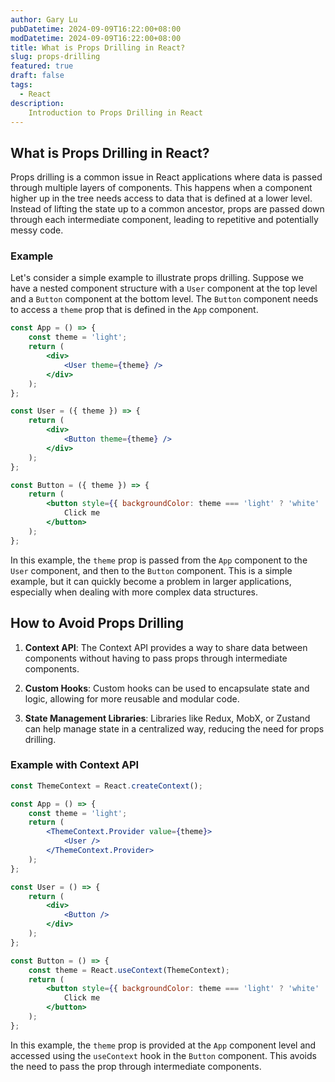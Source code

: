 ```yaml
---
author: Gary Lu
pubDatetime: 2024-09-09T16:22:00+08:00
modDatetime: 2024-09-09T16:22:00+08:00
title: What is Props Drilling in React?
slug: props-drilling
featured: true
draft: false
tags:
  - React
description:
    Introduction to Props Drilling in React
---
```

## What is Props Drilling in React?

Props drilling is a common issue in React applications where data is passed through multiple layers of components. This happens when a component higher up in the tree needs access to data that is defined at a lower level. Instead of lifting the state up to a common ancestor, props are passed down through each intermediate component, leading to repetitive and potentially messy code.

### Example

Let's consider a simple example to illustrate props drilling. Suppose we have a nested component structure with a `User` component at the top level and a `Button` component at the bottom level. The `Button` component needs to access a `theme` prop that is defined in the `App` component.

```jsx
const App = () => {
    const theme = 'light';
    return (
        <div>
            <User theme={theme} />
        </div>
    );
};

const User = ({ theme }) => {
    return (
        <div>
            <Button theme={theme} />
        </div>
    );
};

const Button = ({ theme }) => {
    return (
        <button style={{ backgroundColor: theme === 'light' ? 'white' : 'black' }}>
            Click me
        </button>
    );
};
```

In this example, the `theme` prop is passed from the `App` component to the `User` component, and then to the `Button` component. This is a simple example, but it can quickly become a problem in larger applications, especially when dealing with more complex data structures.

## How to Avoid Props Drilling

1. **Context API**: The Context API provides a way to share data between components without having to pass props through intermediate components.

2. **Custom Hooks**: Custom hooks can be used to encapsulate state and logic, allowing for more reusable and modular code.

3. **State Management Libraries**: Libraries like Redux, MobX, or Zustand can help manage state in a centralized way, reducing the need for props drilling.

### Example with Context API

```jsx
const ThemeContext = React.createContext();

const App = () => {
    const theme = 'light';
    return (
        <ThemeContext.Provider value={theme}>
            <User />
        </ThemeContext.Provider>
    );
};

const User = () => {
    return (
        <div>
            <Button />
        </div>
    );
};

const Button = () => {
    const theme = React.useContext(ThemeContext);
    return (
        <button style={{ backgroundColor: theme === 'light' ? 'white' : 'black' }}>
            Click me
        </button>
    );
};
```

In this example, the `theme` prop is provided at the `App` component level and accessed using the `useContext` hook in the `Button` component. This avoids the need to pass the prop through intermediate components.
